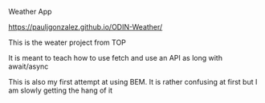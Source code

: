 Weather App

https://pauljgonzalez.github.io/ODIN-Weather/

This is the weater project from TOP

It is meant to teach how to use fetch and use an API as long with await/async

This is also my first attempt at using BEM. It is rather confusing at first but I am slowly getting the hang of it
